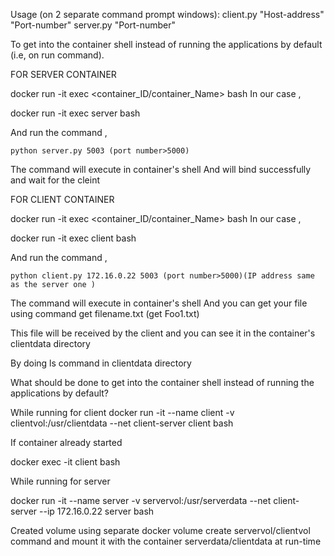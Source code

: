 
Usage (on 2 separate command prompt windows):
client.py "Host-address" "Port-number"
server.py "Port-number"

 To get into the container shell instead of running the applications by default (i.e, on run command).
 
FOR SERVER CONTAINER

docker run -it exec <container_ID/container_Name> bash
In our case ,

docker run -it exec server bash

And run the command ,
   

    python server.py 5003 (port number>5000)

The command will execute in container's shell 
And will bind successfully and wait for the cleint


FOR CLIENT CONTAINER

docker run -it exec <container_ID/container_Name> bash
In our case ,

docker run -it exec client bash

And run the command ,
   

    python client.py 172.16.0.22 5003 (port number>5000)(IP address same as the server one )

The command will execute in container's shell 
And you can get your file using command
get filename.txt
(get Foo1.txt)

This file will be received by the client and you can see it in the container's clientdata directory

By doing ls command in clientdata directory


What should be done to get into the container shell instead of running the applications by default?

While running for client
docker run -it --name client -v clientvol:/usr/clientdata --net client-server client bash

If container already started

docker exec -it client bash 


While running for server

docker run -it --name server -v servervol:/usr/serverdata --net client-server --ip 172.16.0.22 server bash



Created volume using separate docker volume create servervol/clientvol command and mount it with the container serverdata/clientdata at run-time











